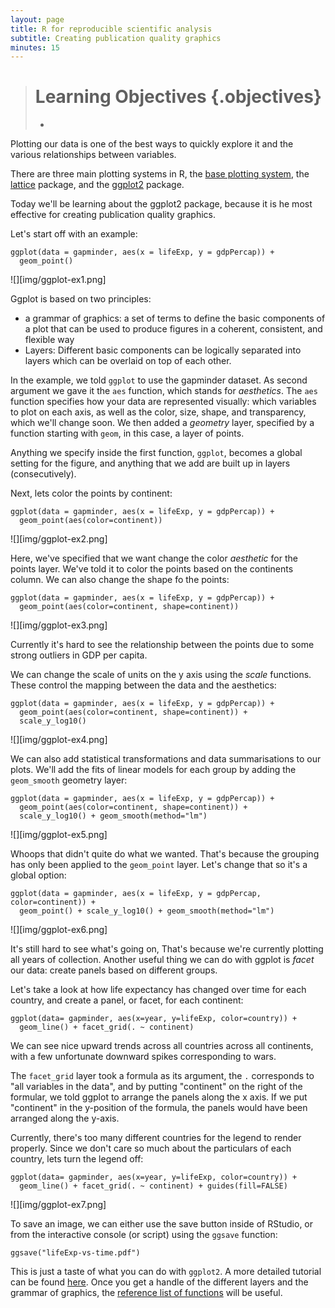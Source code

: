 ```yaml
---
layout: page
title: R for reproducible scientific analysis
subtitle: Creating publication quality graphics
minutes: 15
---
```


> # Learning Objectives {.objectives}
>
> *
>

Plotting our data is one of the best ways to
quickly explore it and the various relationships
between variables.

There are three main plotting systems in R,
the [base plotting system][base], the [lattice][lattice]
package, and the [ggplot2][ggplot2] package.

[base]: http://www.statmethods.net/graphs/
[lattice]: http://www.statmethods.net/advgraphs/trellis.html
[ggplot2]: http://www.statmethods.net/advgraphs/ggplot2.html

Today we'll be learning about the ggplot2 package, because
it is he most effective for creating publication quality
graphics.

Let's start off with an example:

~~~ {.r}
ggplot(data = gapminder, aes(x = lifeExp, y = gdpPercap)) +
  geom_point()
~~~

![][img/ggplot-ex1.png]

Ggplot is based on two principles:

 * a grammar of graphics: a set of terms to define the basic components
   of a plot that can be used to produce figures in a coherent, consistent,
   and flexible way
 * Layers: Different basic components can be logically separated into layers
   which can be overlaid on top of each other.

In the example, we told `ggplot` to use the gapminder dataset. As second argument
we gave it the `aes` function, which stands for *aesthetics*. The `aes` function
specifies how your data are represented visually: which variables to plot on 
each axis, as well as the color, size, shape, and transparency, which we'll change
soon. We then added a *geometry* layer, specified by a function starting with `geom`,
in this case, a layer of points. 

Anything we specify inside the first function, `ggplot`, becomes a global setting for
the figure, and anything that we add are built up in layers (consecutively).

Next, lets color the points by continent:


~~~ {.r}
ggplot(data = gapminder, aes(x = lifeExp, y = gdpPercap)) +
  geom_point(aes(color=continent))
~~~

![][img/ggplot-ex2.png]

Here, we've specified that we want change the color *aesthetic* for the points layer.
We've told it to color the points based on the continents column. We can also change
the shape fo the points:


~~~ {.r}
ggplot(data = gapminder, aes(x = lifeExp, y = gdpPercap)) +
  geom_point(aes(color=continent, shape=continent))
~~~

![][img/ggplot-ex3.png]

Currently it's hard to see the relationship between the points due to some strong
outliers in GDP per capita.

We can change the scale of units on the y axis using the *scale* functions. These 
control the mapping between the data and the aesthetics:

~~~ {.r}
ggplot(data = gapminder, aes(x = lifeExp, y = gdpPercap)) +
  geom_point(aes(color=continent, shape=continent)) +
  scale_y_log10()
~~~

![][img/ggplot-ex4.png]

We can also add statistical transformations and data summarisations to our plots. We'll 
add the fits of linear models for each group by adding the `geom_smooth` geometry layer:

~~~ {.r}
ggplot(data = gapminder, aes(x = lifeExp, y = gdpPercap)) +
  geom_point(aes(color=continent, shape=continent)) +
  scale_y_log10() + geom_smooth(method="lm")
~~~

![][img/ggplot-ex5.png]

Whoops that didn't quite do what we wanted. That's because the grouping has only been
applied to the `geom_point` layer. Let's change that so it's a global option:

~~~ {.r}
ggplot(data = gapminder, aes(x = lifeExp, y = gdpPercap, color=continent)) +
  geom_point() + scale_y_log10() + geom_smooth(method="lm")
~~~

![][img/ggplot-ex6.png]

It's still hard to see what's going on, That's because we're currently plotting all
years of collection. Another useful thing we can do with ggplot is *facet* our data:
create panels based on different groups. 

Let's take a look at how life expectancy has changed over time for each country,
and create a panel, or facet, for each continent:

~~~ {.r}
ggplot(data= gapminder, aes(x=year, y=lifeExp, color=country)) +
  geom_line() + facet_grid(. ~ continent)
~~~

We can see nice upward trends across all countries across all continents, with a 
few unfortunate downward spikes corresponding to wars.

The `facet_grid` layer took a formula as its argument, the `.` corresponds to 
"all variables in the data", and by putting "continent" on the right of the 
formular, we told ggplot to arrange the panels along the x axis. If we put
"continent" in the y-position of the formula, the panels would have been 
arranged along the y-axis.

Currently, there's too many different countries for the legend to render 
properly. Since we don't care so much about the particulars of each country,
lets turn the legend off:

~~~ {.r}
ggplot(data= gapminder, aes(x=year, y=lifeExp, color=country)) +
  geom_line() + facet_grid(. ~ continent) + guides(fill=FALSE)
~~~

![][img/ggplot-ex7.png]

To save an image, we can either use the save button inside of RStudio,
or from the interactive console (or script) using the `ggsave` function:

~~~ {.r}
ggsave("lifeExp-vs-time.pdf")
~~~

This is just a taste of what you can do with `ggplot2`. A more detailed tutorial
can be found [here](ggplot.pdf). Once you get a handle of the different layers
and the grammar of graphics, the [reference list of functions][ref] will be 
useful.

[ref]: http://docs.ggplot2.org/current/


